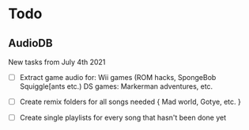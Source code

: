 # Todo

## AudioDB

New tasks from July 4th 2021

- [ ] Extract game audio for: Wii games (ROM hacks, SpongeBob Squiggle[ants etc.) DS games: Markerman adventures, etc.

- [ ] Create remix folders for all songs needed { Mad world, Gotye, etc. }

- [ ] Create single playlists for every song that hasn't been done yet

